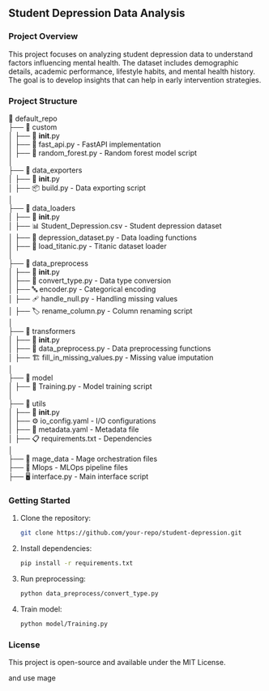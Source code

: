 ## Student Depression Data Analysis

### Project Overview

This project focuses on analyzing student depression data to understand factors influencing mental health. The dataset includes demographic details, academic performance, lifestyle habits, and mental health history. The goal is to develop insights that can help in early intervention strategies.

### Project Structure

📁 default_repo  
├── 📂 custom  
│   ├── 📄 __init__.py  
│   ├── 🚀 fast_api.py  - FastAPI implementation  
│   ├── 🌲 random_forest.py  - Random forest model script  
│  
├── 📂 data_exporters  
│   ├── 📄 __init__.py  
│   ├── 📦 build.py  - Data exporting script  
│     
├── 📂 data_loaders  
│   ├── 📄 __init__.py  
│   ├── 📊 Student_Depression.csv  - Student depression dataset  
│   ├── 🔄 depression_dataset.py  - Data loading functions  
│   ├── 🚂 load_titanic.py  - Titanic dataset loader  
│  
├── 📂 data_preprocess  
│   ├── 📄 __init__.py  
│   ├── 🔁 convert_type.py  - Data type conversion  
│   ├── 🔤 encoder.py  - Categorical encoding  
│   ├── 🩹 handle_null.py  - Handling missing values  
│   ├── 🏷️ rename_column.py  - Column renaming script  
│  
├── 📂 transformers  
│   ├── 📄 __init__.py  
│   ├── 🔧 data_preprocess.py  - Data preprocessing functions  
│   ├── 🏗️ fill_in_missing_values.py  - Missing value imputation  
│  
├── 📂 model  
│   ├── 🎯 Training.py  - Model training script  
│  
├── 📂 utils  
│   ├── 📄 __init__.py  
│   ├── ⚙️ io_config.yaml  - I/O configurations  
│   ├── 📜 metadata.yaml  - Metadata file  
│   ├── 📋 requirements.txt  - Dependencies  
│  
├── 📂 mage_data  - Mage orchestration files  
├── 📂 Mlops  - MLOps pipeline files  
├── 🖥️ interface.py  - Main interface script  


### Getting Started

1. Clone the repository:
   ```bash
   git clone https://github.com/your-repo/student-depression.git
   ```
2. Install dependencies:
   ```bash
   pip install -r requirements.txt
   ```
3. Run preprocessing:
   ```bash
   python data_preprocess/convert_type.py
   ```
4. Train model:
   ```bash
   python model/Training.py
   ```

### License

This project is open-source and available under the MIT License.

and use mage

